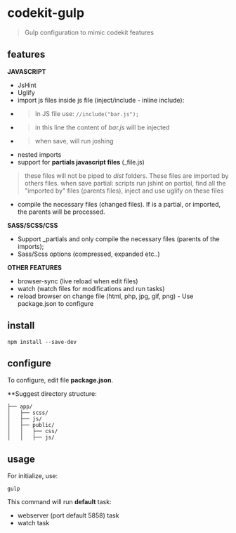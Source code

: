 # codekit-gulp
> Gulp configuration to mimic codekit features

## features
**JAVASCRIPT**
- JsHint
- Uglify
- import js files inside js file (inject/include - inline include):
- > In JS file use: ``` //include("bar.js"); ```
- > in this line the content of *bar.js* will be injected
- > when save, will run joshing
- nested imports
- support for **partials javascript files** (_file.js)
> these files will not be piped to *dist* folders. These files are imported by others files.
> when save partial:  scripts run jshint on partial, find all the "imported by" files (parents files),  inject and use uglify on these files
- compile the necessary files (changed files). If is a partial, or imported, the parents will be processed.

**SASS/SCSS/CSS**
- Support _partials and only compile the necessary files (parents of the imports);
- Sass/Scss options (compressed, expanded etc..)

**OTHER FEATURES**
- browser-sync (live reload when edit files)
- watch (watch files for modifications and run tasks)
- reload browser on change file (html, php, jpg, gif, png) - Use package.json to configure


## install
```shell
npm install --save-dev
```

## configure
To configure, edit file **package.json**.

**Suggest directory structure:

```
├── app/
│   ├── scss/
│   ├── js/
│   ├── public/
│   │   ├── css/ 
│   │   ├── js/
```

## usage
For initialize, use:
```shell
gulp
```
This command will run **default** task:
- webserver (port default 5858) task
- watch task
